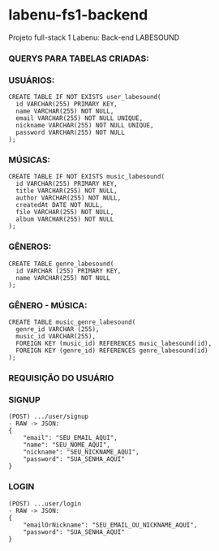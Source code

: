 # labenu-fs1-backend
Projeto full-stack 1 Labenu: Back-end LABESOUND

### QUERYS PARA TABELAS CRIADAS:
### USUÁRIOS:
```
CREATE TABLE IF NOT EXISTS user_labesound(
  id VARCHAR(255) PRIMARY KEY,
  name VARCHAR(255) NOT NULL,
  email VARCHAR(255) NOT NULL UNIQUE,
  nickname VARCHAR(255) NOT NULL UNIQUE,
  password VARCHAR(255) NOT NULL
);
```
### MÚSICAS:
```
CREATE TABLE IF NOT EXISTS music_labesound(
  id VARCHAR(255) PRIMARY KEY,
  title VARCHAR(255) NOT NULL,
  author VARCHAR(255) NOT NULL,
  createdAt DATE NOT NULL,
  file VARCHAR(255) NOT NULL,
  album VARCHAR(255) NOT NULL
);
```
### GÊNEROS:
```
CREATE TABLE genre_labesound(
  id VARCHAR (255) PRIMARY KEY,
  name VARCHAR(255) NOT NULL
);
```
### GÊNERO - MÚSICA:
```
CREATE TABLE music_genre_labesound(
  genre_id VARCHAR (255),
  music_id VARCHAR(255),    
  FOREIGN KEY (music_id) REFERENCES music_labesound(id),
  FOREIGN KEY (genre_id) REFERENCES genre_labesound(id)    
);
```
### REQUISIÇÃO DO USUÁRIO
### SIGNUP
```
(POST) .../user/signup
- RAW -> JSON:
{
    "email": "SEU_EMAIL_AQUI",
    "name": "SEU_NOME_AQUI",
    "nickname": "SEU_NICKNAME_AQUI",
    "password": "SUA_SENHA_AQUI"
}
```
### LOGIN
```
(POST) ...user/login
- RAW -> JSON:
{
    "emailOrNickname": "SEU_EMAIL_OU_NICKNAME_AQUI",
    "password": "SUA_SENHA_AQUI"
}
```
